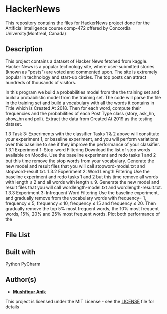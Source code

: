 # HackerNews
This repository contains the files for HackerNews project done for the Artificial intelligence course comp-472 offered by Concordia University(Montreal, Canada)

## Description 
This project contains a dataset of Hacker News fetched from kaggle. Hacker News is a popular technology site, where user-submitted stories (known as "posts") are
voted and commented upon. The site is extremely popular in technology and start-up circles. The top posts can attract hundreds of thousands of visitors.

In this program we build a probabilities model from the the training set and build a probabilistic model from the training set. The code will parse the file in the training set and build a vocabulary with all the words it contains in Title which is Created At 2018. Then for each word, compute their frequencies and the probabilities of each Post Type class (story, ask_hn, show_hn and poll). Extract the data from Created At 2019 as the testing dataset. 

1.3 Task 3: Experiments with the classifier
Tasks 1 & 2 above will constitute your experiment 1, or baseline experiment, and you will perform
variations over this baseline to see if they improve the performance of your classifier.
1.3.1 Experiment 1: Stop-word Filtering
Download the list of stop words available on Moodle. Use the baseline experiment and redo tasks
1 and 2 but this time remove the stop words from your vocabulary. Generate the new model and
result files that you will call stopword-model.txt and stopword-result.txt.
1.3.2 Experiment 2: Word Length Filtering
Use the baseline experiment and redo tasks 1 and 2 but this time remove all words with length ≤
2 and all words with length ≥ 9. Generate the new model and result files that you will call
wordlength-model.txt and wordlength-result.txt.
1.3.3 Experiment 3: Infrequent Word Filtering
Use the baseline experiment, and gradually remove from the vocabulary words with frequency=
1, frequency ≤ 5, frequency ≤ 10, frequency ≤ 15 and frequency ≤ 20. Then gradually remove the
top 5% most frequent words, the 10% most frequent words, 15%, 20% and 25% most frequent
words. Plot both performance of the



## File List

## Built with
Python
PyCharm

## Author(s)

* [**Mushfiqur Anik**](https://github.com/mushfiqur-anik)

This project is licensed under the MIT License - see the [LICENSE](LICENSE) file for details





 
